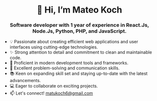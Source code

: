 <h1 align="center"> 👋 Hi, I’m Mateo Koch </h1>
<h3 align="center"> Software developer with 1 year of experience in React.Js, Node.Js, Python, PHP, and JavaScript. </h3>

- 💡 Passionate about creating efficient web applications and user interfaces using cutting-edge technologies.
- ✨ Strong attention to detail and commitment to clean and maintainable code.
- 🔧 Proficient in modern development tools and frameworks.
- 🚀 Excellent problem-solving and communication skills.
- 📚 Keen on expanding skill set and staying up-to-date with the latest advancements.
- 💻 Eager to collaborate on exciting projects.
- 📫 Let's connect! matukoch6@gmail.com
